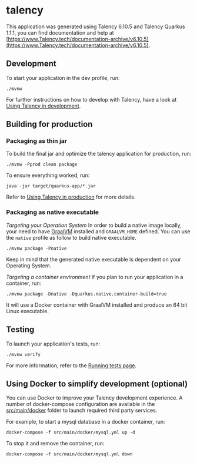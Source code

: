 # talency

This application was generated using Talency 6.10.5 and Talency Quarkus 1.1.1, you can find documentation and help at [https://www.Talency.tech/documentation-archive/v6.10.5](https://www.Talency.tech/documentation-archive/v6.10.5).

## Development

To start your application in the dev profile, run:

    ./mvnw

For further instructions on how to develop with Talency, have a look at [Using Talency in development][].

## Building for production

### Packaging as thin jar

To build the final jar and optimize the talency application for production, run:

```
./mvnw -Pprod clean package
```

To ensure everything worked, run:

    java -jar target/quarkus-app/*.jar

Refer to [Using Talency in production][] for more details.

### Packaging as native executable

_Targeting your Operation System_
In order to build a native image locally, your need to have [GraalVM](https://www.graalvm.org/) installed and `GRAALVM_HOME` defined.
You can use the `native` profile as follow to build native executable.

```
./mvnw package -Pnative
```

Keep in mind that the generated native executable is dependent on your Operating System.

_Targeting a container environment_
If you plan to run your application in a container, run:

```
./mvnw package -Dnative -Dquarkus.native.container-build=true
```

It will use a Docker container with GraalVM installed and produce an 64 bit Linux executable.

## Testing

To launch your application's tests, run:

    ./mvnw verify

For more information, refer to the [Running tests page][].

## Using Docker to simplify development (optional)

You can use Docker to improve your Talency development experience. A number of docker-compose configuration are available in the [src/main/docker](src/main/docker) folder to launch required third party services.

For example, to start a mysql database in a docker container, run:

    docker-compose -f src/main/docker/mysql.yml up -d

To stop it and remove the container, run:

    docker-compose -f src/main/docker/mysql.yml down

[Talency homepage and latest documentation]: https://www.Talency.tech
[Talency 6.10.5 archive]: https://www.Talency.tech/documentation-archive/v6.10.5
[using Talency in development]: https://www.Talency.tech/documentation-archive/v6.10.5/development/
[using docker and docker-compose]: https://www.Talency.tech/documentation-archive/v6.10.5/docker-compose
[using Talency in production]: https://www.Talency.tech/documentation-archive/v6.10.5/production/
[running tests page]: https://www.Talency.tech/documentation-archive/v6.10.5/running-tests/
[code quality page]: https://www.Talency.tech/documentation-archive/v6.10.5/code-quality/
[setting up continuous integration]: https://www.Talency.tech/documentation-archive/v6.10.5/setting-up-ci/
